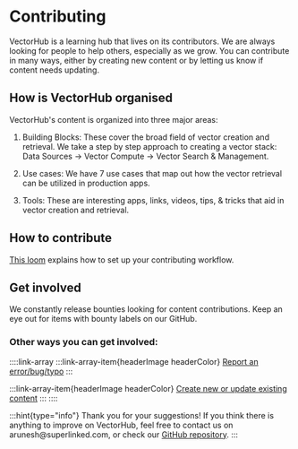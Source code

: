 # Contributing

VectorHub is a learning hub that lives on its contributors. We are always looking for people to help others, especially as we grow. You can contribute in many ways, either by creating new content or by letting us know if content needs updating.

## How is VectorHub organised

VectorHub's content is organized into three major areas:

1. Building Blocks: These cover the broad field of vector creation and retrieval. We take a step by step approach to creating a vector stack: Data Sources -> Vector Compute -> Vector Search & Management.

2. Use cases: We have 7 use cases that map out how the vector retrieval can be utilized in production apps.

3. Tools: These are interesting apps, links, videos, tips, & tricks that aid in vector creation and retrieval.

## How to contribute

[This loom](https://www.loom.com/share/aae75e4746f24453af0f3ae276f9ac56?sid=28db5254-f95f-48ae-8bf9-e13ed201bbce) explains how to set up your contributing workflow.

## Get involved

We constantly release bounties looking for content contributions. Keep an eye out for items with bounty labels on our GitHub.

### Other ways you can get involved:

::::link-array
:::link-array-item{headerImage headerColor}
[Report an error/bug/typo](https://github.com/superlinked/VectorHub/issues)
:::

:::link-array-item{headerImage headerColor}
[Create new or update existing content](https://github.com/superlinked/VectorHub)
:::
::::

:::hint{type="info"}
Thank you for your suggestions! If you think there is anything to improve on VectorHub, feel free to contact us on arunesh\@superlinked.com, or check our [GitHub repository](https://github.com/superlinked/VectorHub).
:::
